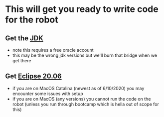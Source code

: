 # This will get you ready to write code for the robot

## Get the [JDK](https://www.oracle.com/java/technologies/javase-jdk14-downloads.html)
- note this requires a free oracle account
- this may be the wrong jdk versions but we'll burn that bridge when we get there
## Get [Eclipse 20.06](https://www.eclipse.org/)
- if you are on MacOS Catalina (newest as of 6/10/2020) you may encounter some issues with setup
- if you are on MacOS (any versions) you cannot run the code on the robot (unless you run through bootcamp which is hella out of scope for this)